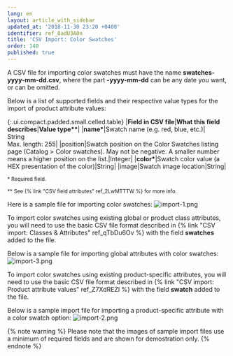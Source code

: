 ```yaml
---
lang: en
layout: article_with_sidebar
updated_at: '2018-11-30 23:20 +0400'
identifier: ref_0adU3A0n
title: 'CSV Import: Color Swatches'
order: 140
published: true
---
```

A CSV file for importing color swatches must have the name **swatches-yyyy-mm-dd.csv**, where the part **-yyyy-mm-dd** can be any date you want, or can be omitted.

Below is a list of supported fields and their respective value types for the import of product attribute values: 

{:.ui.compact.padded.small.celled.table} 
|**Field in CSV file**|**What this field describes**|<strong>Value type**</strong>|
|<strong>name*</strong>|Swatch name (e.g. red, blue, etc.)|<br>String<br>Max. length: 255|
|position|Swatch position on the Color Swatches listing page (Catalog > Color swatches). May not be negative. A smaller number means a higher position on the list.|Integer|
|<strong>color*</strong>|Swatch color value (a HEX presentation of the color)|String|
|image|Swatch image location|String|

<sub>* Required field.</sub>

<sub markdown="1">** See {% link "CSV field attributes" ref_2LwMTTTW %} for more info.</sub>

Here is a sample file for importing color swatches:
![import-1.png]({{site.baseurl}}/attachments/ref_4bXaF5qJ/import-1.png)

To import color swatches using existing global or product class attributes, you will need to use the basic CSV file format described in {% link "CSV import: Classes & Attributes" ref_qTbDu6Ov %} with the field **swatches** added to the file.
  
Below is a sample file for importing global attributes with color swatches:
   ![import-3.png]({{site.baseurl}}/attachments/ref_4bXaF5qJ/import-3.png)
 
To import color swatches using existing product-specific attributes, you will need to use the basic CSV file format described in {% link "CSV import: Product attribute values" ref_Z7XdREZl %} with the field **swatch** added to the file. 
  
Below is a sample import file for importing a product-specific attribute with a color swatch option:
   ![import-2.png]({{site.baseurl}}/attachments/ref_4bXaF5qJ/import-2.png) 
  
{% note warning %}
Please note that the images of sample import files use a minimum of required fields and are shown for demostration only. 
{% endnote %}
